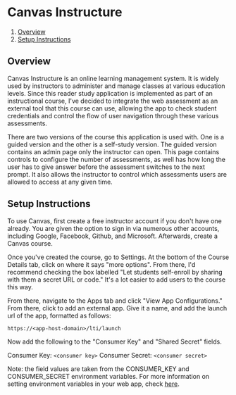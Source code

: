 # Canvas Instructure

1. [Overview](#overview)
2. [Setup Instructions](#setup-instructions)

## Overview
Canvas Instructure is an online learning management system. It is widely used by instructors to administer and manage classes at various education levels. Since this reader study application is implemented as part of an instructional course, I've decided to integrate the web assessment as an external tool that this course can use, allowing the app to check student credentials and control the flow of user navigation through these various assessments.

There are two versions of the course this application is used with. One is a guided version and the other is a self-study version. The guided version contains an admin page only the instructor can open. This page contains controls to configure the number of assessments, as well has how long the user has to give answer before the assessment switches to the next prompt. It also allows the instructor to control which assessments users are allowed to access at any given time.

## Setup Instructions
To use Canvas, first create a free instructor account if you don't have one already. You are given the option to sign in via numerous other accounts, including Google, Facebook, Github, and Microsoft. Afterwards, create a Canvas course.

Once you've created the course, go to Settings. At the bottom of the Course Details tab, click on where it says "more options". From there, I'd recommend checking the box labelled "Let students self-enroll by sharing with them a secret URL or code." It's a lot easier to add users to the course this way.

From there, navigate to the Apps tab and click "View App Configurations." From there, click to add an external app. Give it a name, and add the launch url of the app, formatted as follows:

`https://<app-host-domain>/lti/launch`

Now add the following to the "Consumer Key" and "Shared Secret" fields. 

Consumer Key: `<consumer key>`
Consumer Secret: `<consumer secret>`

Note: the field values are taken from the CONSUMER_KEY and CONSUMER_SECRET environment variables. For more information on setting environment variables in your web app, check [here](./heroku.md#environment-variables).